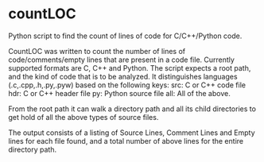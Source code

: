 # countLOC
Python script to find the count of lines of code for C/C++/Python code.

CountLOC was written to count the number of lines of code/comments/empty lines that are present in a code file. Currently supported formats are C, C++ and Python. The script expects a root path, and the kind of code that is to be analyzed. It distinguishes languages (.c,.cpp,.h,.py,.pyw) based on the following keys:
src: C or C++ code file
hdr: C or C++ header file
py: Python source file
all: All of the above.

From the root path it can walk a directory path and all its child directories to get hold of all the above types of source files.

The output consists of a listing of Source Lines, Comment Lines and Empty lines for each file found, and a total number of above lines for the entire directory path.
